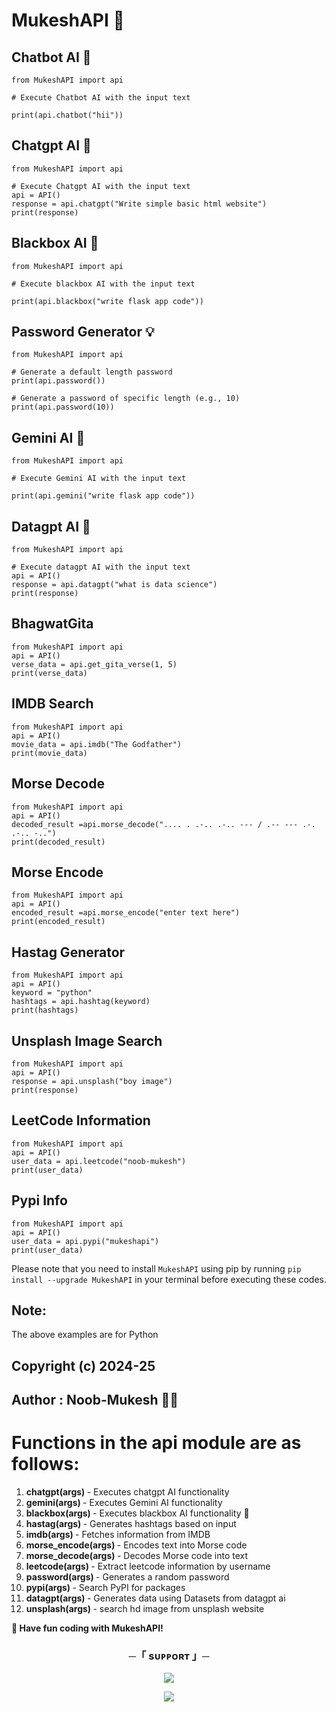 # MukeshAPI 🚀

## Chatbot AI 🤖

```
from MukeshAPI import api

# Execute Chatbot AI with the input text

print(api.chatbot("hii"))
```

## Chatgpt AI 🤖

```
from MukeshAPI import api

# Execute Chatgpt AI with the input text
api = API()
response = api.chatgpt("Write simple basic html website")
print(response)
```

## Blackbox AI 🤖

```
from MukeshAPI import api

# Execute blackbox AI with the input text

print(api.blackbox("write flask app code"))
```

## Password Generator 💡

```
from MukeshAPI import api

# Generate a default length password
print(api.password())

# Generate a password of specific length (e.g., 10)
print(api.password(10))
```

## Gemini AI 🤖

```
from MukeshAPI import api

# Execute Gemini AI with the input text

print(api.gemini("write flask app code"))
```

## Datagpt AI 🤖

```
from MukeshAPI import api

# Execute datagpt AI with the input text
api = API()
response = api.datagpt("what is data science")
print(response)
```

## BhagwatGita

```
from MukeshAPI import api
api = API()
verse_data = api.get_gita_verse(1, 5)
print(verse_data)
```

## IMDB Search

```
from MukeshAPI import api
api = API()
movie_data = api.imdb("The Godfather")
print(movie_data)
```

## Morse Decode

```
from MukeshAPI import api
api = API()
decoded_result =api.morse_decode(".... . .-.. .-.. --- / .-- --- .-. .-.. -..")
print(decoded_result)
```

## Morse Encode

```
from MukeshAPI import api
api = API()
encoded_result =api.morse_encode("enter text here")
print(encoded_result)
```

## Hastag Generator

```
from MukeshAPI import api
api = API()
keyword = "python"
hashtags = api.hashtag(keyword)
print(hashtags)
```

## Unsplash Image Search

```
from MukeshAPI import api
api = API()
response = api.unsplash("boy image")
print(response)

```

## LeetCode Information

```
from MukeshAPI import api
api = API()
user_data = api.leetcode("noob-mukesh")
print(user_data)
```

## Pypi Info

```
from MukeshAPI import api
api = API()
user_data = api.pypi("mukeshapi")
print(user_data)
```

Please note that you need to install `MukeshAPI` using pip by running `pip install --upgrade MukeshAPI` in your terminal before executing these codes.

## Note:

<p> The above examples are for Python </p>

## Copyright (c) 2024-25

## Author : Noob-Mukesh 👨‍💻

# Functions in the api module are as follows:

1. <b>chatgpt(args) </b>- Executes chatgpt AI functionality
2. <b>gemini(args) </b>- Executes Gemini AI functionality
3. <b>blackbox(args) </b>- Executes blackbox AI functionality 🔮
4. <b>hastag(args) </b>- Generates hashtags based on input
5. <b>imdb(args) </b>- Fetches information from IMDB
6. <b>morse_encode(args) </b>- Encodes text into Morse code
7. <b>morse_decode(args) </b>- Decodes Morse code into text
8. <b>leetcode(args) </b>- Extract leetcode information by username
9. <b>password(args) </b>- Generates a random password
10. <b>pypi(args) </b>- Search PyPI for packages
11. <b>datagpt(args) </b>- Generates data using Datasets from datagpt ai
12. <b>unsplash(args) </b>- search hd image from unsplash website

<b>🔗 Have fun coding with MukeshAPI! </b>

<h3 align="center">
    ─「 sᴜᴩᴩᴏʀᴛ 」─
</h3>

<p align="center">
<a href="https://telegram.me/the_support_chat"><img src="https://img.shields.io/badge/-Support%20Group-blue.svg?style=for-the-badge&logo=Telegram"></a>
</p>
<p align="center">
<a href="https://telegram.me/mr_sukkun"><img src="https://img.shields.io/badge/-Support%20Channel-blue.svg?style=for-the-badge&logo=telegram"></a>
</p>
